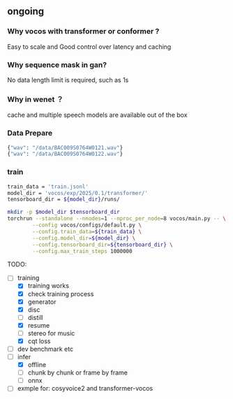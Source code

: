 ## ongoing

### Why vocos with transformer or conformer ?
Easy to scale and Good control over latency and caching

### Why sequence mask in gan?
No data length limit is required, such as 1s

###  Why in wenet ？
cache and multiple speech models are  available out of the box


### Data Prepare
```bash
{"wav": "/data/BAC009S0764W0121.wav"}
{"wav": "/data/BAC009S0764W0122.wav"}
```
### train
```bash
train_data = 'train.jsonl'
model_dir = 'vocos/exp/2025/0.1/transformer/'
tensorboard_dir = ${model_dir}/runs/

mkdir -p $model_dir $tensorboard_dir
torchrun --standalone --nnodes=1 --nproc_per_node=8 vocos/main.py -- \
        --config vocos/configs/default.py \
        --config.train_data=${train_data} \
        --config.model_dir=${model_dir} \
        --config.tensorboard_dir=${tensorboard_dir} \
        --config.max_train_steps 1000000
```

TODO:
- [ ] training 
  - [x] training works
  - [x] check training process
   - [x] generator
   - [x] disc
   - [ ] distill
   - [x] resume
   - [ ] stereo for music
   - [x] cqt loss
- [ ] dev benchmark etc
- [ ] infer
   - [x] offline
   - [ ] chunk by chunk or frame by frame
   - [ ] onnx
- [ ] exmple for: cosyvoice2 and transformer-vocos
